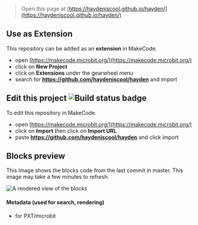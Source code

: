 
> Open this page at [https://haydeniscool.github.io/hayden/](https://haydeniscool.github.io/hayden/)

## Use as Extension

This repository can be added as an **extension** in MakeCode.

* open [https://makecode.microbit.org/](https://makecode.microbit.org/)
* click on **New Project**
* click on **Extensions** under the gearwheel menu
* search for **https://github.com/haydeniscool/hayden** and import

## Edit this project ![Build status badge](https://github.com/haydeniscool/hayden/workflows/MakeCode/badge.svg)

To edit this repository in MakeCode.

* open [https://makecode.microbit.org/](https://makecode.microbit.org/)
* click on **Import** then click on **Import URL**
* paste **https://github.com/haydeniscool/hayden** and click import

## Blocks preview

This image shows the blocks code from the last commit in master.
This image may take a few minutes to refresh.

![A rendered view of the blocks](https://github.com/haydeniscool/hayden/raw/master/.github/makecode/blocks.png)

#### Metadata (used for search, rendering)

* for PXT/microbit
<script src="https://makecode.com/gh-pages-embed.js"></script><script>makeCodeRender("{{ site.makecode.home_url }}", "{{ site.github.owner_name }}/{{ site.github.repository_name }}");</script>
